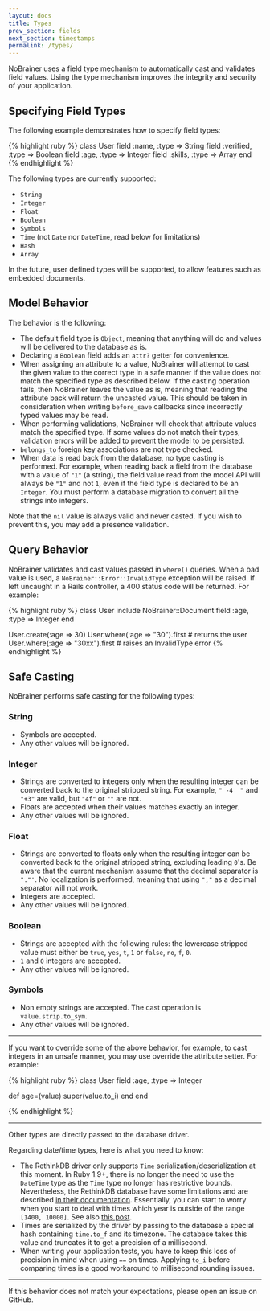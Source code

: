 ```yaml
---
layout: docs
title: Types
prev_section: fields
next_section: timestamps
permalink: /types/
---
```


NoBrainer uses a field type mechanism to automatically cast and validates field
values. Using the type mechanism improves the integrity and security of your
application.

## Specifying Field Types

The following example demonstrates how to specify field types:

{% highlight ruby %}
class User
  field :name,     :type => String
  field :verified, :type => Boolean
  field :age,      :type => Integer
  field :skills,   :type => Array
end
{% endhighlight %}

The following types are currently supported:

* `String`
* `Integer`
* `Float`
* `Boolean`
* `Symbols`
* `Time` (not `Date` nor `DateTime`, read below for limitations)
* `Hash`
* `Array`

In the future, user defined types will be supported, to allow features such as
embedded documents.

## Model Behavior

The behavior is the following:

* The default field type is `Object`, meaning that anything will do and values
  will be delivered to the database as is.
* Declaring a `Boolean` field adds an `attr?` getter for convenience.
* When assigning an attribute to a value, NoBrainer will attempt to cast the given value
  to the correct type in a safe manner if the value does not match the specified type
  as described below. If the casting operation fails, then NoBrainer leaves the
  value as is, meaning that reading the attribute back will return the uncasted
  value. This should be taken in consideration when writing `before_save`
  callbacks since incorrectly typed values may be read.
* When performing validations, NoBrainer will check that attribute values match
  the specified type. If some values do not match their types, validation errors
  will be added to prevent the model to be persisted.
* `belongs_to` foreign key associations are not type checked.
* When data is read back from the database, no type casting is performed.
  For example, when reading back a field from the database with a
  value of `"1"` (a string), the field value read from the model API will always be
  `"1"` and not `1`, even if the field type is declared to be an `Integer`.
  You must perform a database migration to convert all the strings into integers.

Note that the `nil` value is always valid and never casted. If you wish to
prevent this, you may add a presence validation.

## Query Behavior

NoBrainer validates and cast values passed in `where()` queries. When a bad value is
used, a `NoBrainer::Error::InvalidType` exception will be raised.  If left
uncaught in a Rails controller, a 400 status code will be returned. For example:

{% highlight ruby %}
class User
  include NoBrainer::Document
  field :age, :type => Integer
end

User.create(:age => 30)
User.where(:age => "30").first # returns the user
User.where(:age => "30xx").first # raises an InvalidType error
{% endhighlight %}

## Safe Casting

NoBrainer performs safe casting for the following types:

### String

* Symbols are accepted.
* Any other values will be ignored.

### Integer

* Strings are converted to integers only when the resulting integer can be
  converted back to the original stripped string. For example, `" -4  "`
  and `"+3"` are valid, but `"4f"` or `""` are not.
* Floats are accepted when their values matches exactly an integer.
* Any other values will be ignored.

### Float

* Strings are converted to floats only when the resulting integer can be
  converted back to the original stripped string, excluding leading `0`'s.
  Be aware that the current mechanism assume that the decimal separator is
  `"."'`. No localization is performed, meaning that using `","` as a decimal
  separator will not work.
* Integers are accepted.
* Any other values will be ignored.

### Boolean

* Strings are accepted with the following rules: the lowercase stripped value
  must either be `true`, `yes`, `t`, `1` or `false`, `no`, `f`, `0`.
* `1` and `0` integers are accepted.
* Any other values will be ignored.

### Symbols

* Non empty strings are accepted. The cast operation is `value.strip.to_sym`.
* Any other values will be ignored.

---

If you want to override some of the above behavior, for example, to cast
integers in an unsafe manner, you may use override the attribute setter. For
example:

{% highlight ruby %}
class User
  field :age, :type => Integer

  def age=(value)
    super(value.to_i)
  end
end

{% endhighlight %}

---

Other types are directly passed to the database driver.

Regarding date/time types, here is what you need to know:

* The RethinkDB driver only supports `Time` serialization/deserialization at
  this moment. In Ruby 1.9+, there is no longer the need to use the `DateTime` type
  as the `Time` type no longer has restrictive bounds. Nevertheless, the RethinkDB
  database have some limitations and are described
  [in their documentation](http://www.rethinkdb.com/docs/dates-and-times/).
  Essentially, you can start to worry when you start to deal with times which year is
  outside of the range `[1400, 10000]`. See also [this post](https://gist.github.com/coffeemug/6168031).
* Times are serialized by the driver by passing to the database a special hash
  containing `time.to_f` and its timezone. The database takes this value and
  truncates it to get a precision of a millisecond.
* When writing your application tests, you have to keep this loss of precision
  in mind when using `==` on times. Applying `to_i` before comparing times is a
  good workaround to millisecond rounding issues.

---

If this behavior does not match your expectations, please open an issue on
GitHub.
